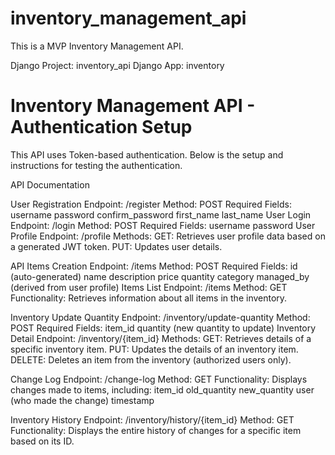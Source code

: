 # inventory_management_api
This is a MVP Inventory Management API.

Django Project: inventory_api
Django App: inventory


# Inventory Management API - Authentication Setup

This API uses Token-based authentication. Below is the setup and instructions for testing the authentication.

API Documentation

User Registration
Endpoint: /register
Method: POST
Required Fields:
username
password
confirm_password
first_name
last_name
User Login
Endpoint: /login
Method: POST
Required Fields:
username
password
User Profile
Endpoint: /profile
Methods:
GET: Retrieves user profile data based on a generated JWT token.
PUT: Updates user details.

API Items Creation
Endpoint: /items
Method: POST
Required Fields:
id (auto-generated)
name
description
price
quantity
category
managed_by (derived from user profile)
Items List
Endpoint: /items
Method: GET
Functionality: Retrieves information about all items in the inventory.

Inventory Update Quantity
Endpoint: /inventory/update-quantity
Method: POST
Required Fields:
item_id
quantity (new quantity to update)
Inventory Detail
Endpoint: /inventory/{item_id}
Methods:
GET: Retrieves details of a specific inventory item.
PUT: Updates the details of an inventory item.
DELETE: Deletes an item from the inventory (authorized users only).

Change Log
Endpoint: /change-log
Method: GET
Functionality: Displays changes made to items, including:
item_id
old_quantity
new_quantity
user (who made the change)
timestamp

Inventory History
Endpoint: /inventory/history/{item_id}
Method: GET
Functionality: Displays the entire history of changes for a specific item based on its ID.

